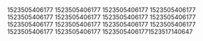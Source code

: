 1523505406177
1523505406177
1523505406177
1523505406177
1523505406177
1523505406177
1523505406177
1523505406177
1523505406177
1523505406177
1523505406177
1523505406177
1523505406177
1523505406177
15235054061771523517140647